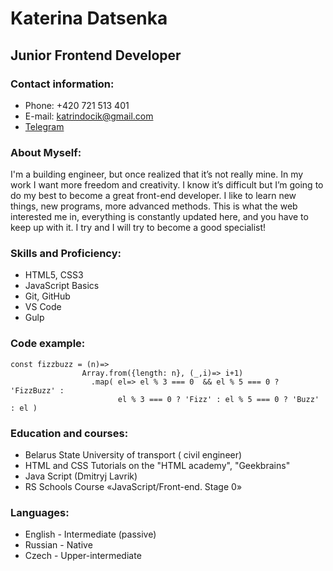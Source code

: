 # **Katerina Datsenka**
## Junior Frontend Developer
### **Contact information:**
* Phone: +420 721 513 401
* E-mail: katrindocik@gmail.com
* [Telegram](https://t.me/melakatherine)
### **About Myself:**
I'm a building engineer, but once realized that it’s not really mine. In my work I want more freedom and creativity. I know it’s difficult but I’m going to do my best to become a great front-end developer. I like to learn new things, new programs, more advanced methods. This is what the web interested me in, everything is constantly updated here, and you have to keep up with it. I try and I will try to become a good specialist!

### **Skills and Proficiency:**
* HTML5, CSS3
* JavaScript Basics
* Git, GitHub
* VS Code
* Gulp
### **Code example:**
```
const fizzbuzz = (n)=> 
                Array.from({length: n}, (_,i)=> i+1)
                  .map( el=> el % 3 === 0  && el % 5 === 0 ? 'FizzBuzz' : 
                        el % 3 === 0 ? 'Fizz' : el % 5 === 0 ? 'Buzz' : el )
```

### **Education and courses:**

* Belarus State University of transport ( civil engineer)
* HTML and CSS Tutorials on the "HTML academy", "Geekbrains"
* Java Script (Dmitryj Lavrik)
* RS Schools Course «JavaScript/Front-end. Stage 0»

### **Languages:**
* English - Intermediate (passive)
* Russian - Native
* Czech - Upper-intermediate
